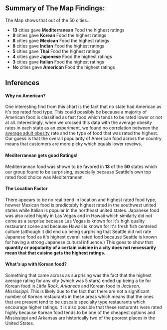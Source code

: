 ## Summary of The Map Findings:  

The Map shows that out of the 50 cities...
* **13** cities gave **Mediterranean** Food the highest ratings
* **9** cities gave **Korean** Food the highest ratings
* **8** cities gave **Mexican** Food the highest ratings
* **8** cities gave **Indian** Food the highest ratings
* **5** cities gave **Thai** Food the highest ratings
* **4** cities gave **Japenese** Food the highest ratings
* **3** cities gave **Italian** Food the highest ratings
* **No** cities gave **American** Food the highest ratings


## Inferences  

#### Why no American?
One interesting find from this chart is the fact that no state had American as it's top rated food type. This could possibly be because a majority of American food is classified as fast food which tends to be rated lower or not at all. Interestingly, when we crossed this data with the average obesity rates in each state as an experiment, we found no correlation between the [average adult obesity](http://stateofobesity.org/adult-obesity/) rate and the type of food that was rated the highest. Our guess is that the overall popularity of American food across the country means that customers are more picky which equals lower reveiws.   

#### Mediterranean gets good Ratings!
Mediterranean food was shown to be favored in **13** of the **50** states which our group found to be surprising, especially because Seattle's own top rated food choice was Mediterranean.  

#### The Location Factor
There appears to be no real trend in location and highest rated food type, howver Mexican food is predictably highest rated in the southwest united states while Italian is  popular in the northeast united states. Japanese food was also rated highly in Las Vegas and in Hawaii which similarly did not come as a surprise because Las Vegas is known for it's high quality restaurant scene and because Hawaii is known for it's fresh fish centered culture (although it did end up being surprising that Seattle did not rate Japanese food as it's highest overall rated food because Seattle is known for having a strong Japanese cultural influence.) This goes to show that **quantity or popularity of a certain cuisine in a city does not necessarily mean that that cuisine gets the highest ratings.** 

#### What's up with Korean food? 
Something that came across as surprising was the fact that the highest average rating for any city (which was 5 stars) ended up being a tie for Korean food in *Little Rock, Arkansas* and Korean food in *Jackson, Mississippi*. This is likely due to the fact that there are not a significant number of Korean restaurants in these areas which means that the ones that are present tend to be upscale specialty type restaurants which encourage higher ratings. It is also possible that these resturants were rated highly because Korean food tends to be one of the cheapest options and Mississippi and Arkansas are historically two of the poorest places in the United States.
